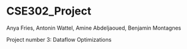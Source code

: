 # CSE302_Project

Anya Fries, Antonin Wattel, Amine Abdeljaoued, Benjamin Montagnes

Project number 3: Dataflow Optimizations
